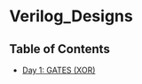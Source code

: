 # Verilog_Designs

## Table of Contents
- [Day 1: GATES (XOR)](https://github.com/piyush-agarwal-85/Verilog_Designs/blob/main/GATES.md)
